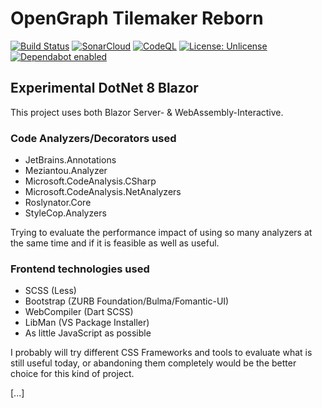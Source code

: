 # OpenGraph Tilemaker Reborn

[![Build Status](https://github.com/michaelvolz/OpenGraphTilemakerReborn/actions/workflows/dotnet.yml/badge.svg)](https://github.com/michaelvolz/OpenGraphTilemakerReborn/actions/workflows/dotnet.yml)
[![SonarCloud](https://github.com/michaelvolz/OpenGraphTilemakerReborn/actions/workflows/sonarcloud.yml/badge.svg)](https://github.com/michaelvolz/OpenGraphTilemakerReborn/actions/workflows/sonarcloud.yml)
[![CodeQL](https://github.com/michaelvolz/OpenGraphTilemakerReborn/actions/workflows/codeql.yml/badge.svg)](https://github.com/michaelvolz/OpenGraphTilemakerReborn/actions/workflows/codeql.yml)
[![License: Unlicense](https://img.shields.io/badge/license-Unlicense-blue.svg)](https://en.wikipedia.org/wiki/Unlicense)
[![Dependabot enabled](https://img.shields.io/badge/Dependabot-enabled-blue.svg)](https://docs.github.com/en/code-security/dependabot/working-with-dependabot)

## Experimental DotNet 8 Blazor

This project uses both Blazor Server- & WebAssembly-Interactive.

### Code Analyzers/Decorators used

- JetBrains.Annotations
- Meziantou.Analyzer
- Microsoft.CodeAnalysis.CSharp
- Microsoft.CodeAnalysis.NetAnalyzers
- Roslynator.Core
- StyleCop.Analyzers

Trying to evaluate the performance impact of using so many analyzers at the same time and if it is feasible as well as useful.

### Frontend technologies used

- SCSS (Less)
- Bootstrap (ZURB Foundation/Bulma/Fomantic-UI)
- WebCompiler (Dart SCSS)
- LibMan (VS Package Installer)
- As little JavaScript as possible

I probably will try different CSS Frameworks and tools to evaluate what is still useful today, or abandoning them completely would be the better choice for this kind of project.

[...]
